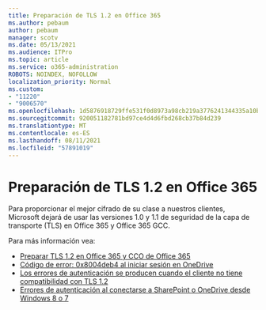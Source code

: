 ```yaml
---
title: Preparación de TLS 1.2 en Office 365
ms.author: pebaum
author: pebaum
manager: scotv
ms.date: 05/13/2021
ms.audience: ITPro
ms.topic: article
ms.service: o365-administration
ROBOTS: NOINDEX, NOFOLLOW
localization_priority: Normal
ms.custom:
- "11220"
- "9006570"
ms.openlocfilehash: 1d5876918729ffe531f0d8973a98cb219a3776241344335a10b4cde4d0775a99
ms.sourcegitcommit: 920051182781bd97ce4d4d6fbd268cb37b84d239
ms.translationtype: MT
ms.contentlocale: es-ES
ms.lasthandoff: 08/11/2021
ms.locfileid: "57891019"
---
```

# <a name="preparing-for-tls-12-in-office-365"></a>Preparación de TLS 1.2 en Office 365

Para proporcionar el mejor cifrado de su clase a nuestros clientes, Microsoft dejará de usar las versiones 1.0 y 1.1 de seguridad de la capa de transporte (TLS) en Office 365 y Office 365 GCC. 

Para más información vea:

- [Preparar TLS 1.2 en Office 365 y CCO de Office 365](https://docs.microsoft.com/microsoft-365/compliance/prepare-tls-1.2-in-office-365)
- [Código de error: 0x8004deb4 al iniciar sesión en OneDrive](https://support.microsoft.com/office/error-code-0x8004deb4-when-signing-in-to-onedrive-e8a8d97c-a87e-4dda-a67e-bae4fef05dcb)
- [Los errores de autenticación se producen cuando el cliente no tiene compatibilidad con TLS 1.2](https://docs.microsoft.com/sharepoint/troubleshoot/administration/authentication-errors-tls12-support)
- [Errores de autenticación al conectarse a SharePoint o OneDrive desde Windows 8 o 7](https://docs.microsoft.com/sharepoint/troubleshoot/administration/authentication-errors-windows7)